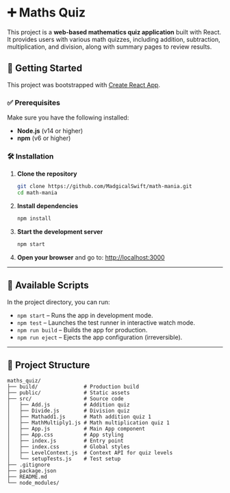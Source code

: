 # ➕ Maths Quiz

This project is a **web-based mathematics quiz application** built with React. It provides users with various math quizzes, including addition, subtraction, multiplication, and division, along with summary pages to review results.


## 🚀 Getting Started

This project was bootstrapped with [Create React App](https://github.com/facebook/create-react-app).

### ✅ Prerequisites

Make sure you have the following installed:

- **Node.js** (v14 or higher)
- **npm** (v6 or higher)

### 🛠 Installation

1. **Clone the repository**
   ```bash
   git clone https://github.com/MadgicalSwift/math-mania.git
   cd math-mania
   ```

2. **Install dependencies**
   ```bash
   npm install
   ```

3. **Start the development server**
   ```bash
   npm start
   ```

4. **Open your browser** and go to: [http://localhost:3000](http://localhost:3000)

---

## 📜 Available Scripts

In the project directory, you can run:

- `npm start` – Runs the app in development mode.
- `npm test` – Launches the test runner in interactive watch mode.
- `npm run build` – Builds the app for production.
- `npm run eject` – Ejects the app configuration (irreversible).

---

## 📁 Project Structure

```
maths_quiz/
├── build/               # Production build
├── public/              # Static assets
├── src/                 # Source code
│   ├── Add.js           # Addition quiz
│   ├── Divide.js        # Division quiz
│   ├── Mathadd1.js      # Math addition quiz 1
│   ├── MathMultiply1.js # Math multiplication quiz 1
│   ├── App.js           # Main App component
│   ├── App.css          # App styling
│   ├── index.js         # Entry point
│   ├── index.css        # Global styles
│   ├── LevelContext.js  # Context API for quiz levels
│   └── setupTests.js    # Test setup
├── .gitignore
├── package.json
├── README.md
└── node_modules/
```

